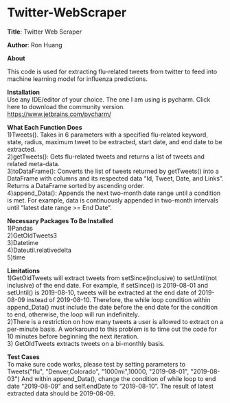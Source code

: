 # Twitter-WebScraper

**Title**: Twitter Web Scraper

**Author**: Ron Huang

**About** <br />

This code is used for extracting flu-related tweets from twitter to feed into machine learning model for influenza predictions. 

**Installation** <br/> 
Use any IDE/editor of your choice. The one I am using is pycharm. Click here to download the community version. 
https://www.jetbrains.com/pycharm/

**What Each Function Does** <br/>
1)Tweets(). Takes in 6 parameters with a specified flu-related keyword, state, radius, maximum tweet to be extracted, start date, and end date to be extracted. <br/>
2)getTweets(): Gets flu-related tweets and returns a list of tweets and related meta-data.<br/>
3)toDataFrame(): Converts the list of tweets returned by getTweets()  into a DataFrame with columns and its respected data “Id, Tweet, Date, and Links”. Returns a DataFrame sorted by ascending order. <br/>
4)append_Data(): Appends the next two-month date range until a condition is met.  For example, data is continuously appended in two-month intervals until “latest date range >= End Date”. <br/>

**Necessary Packages To Be Installed**<br/>
1)Pandas<br/>
2)GetOldTweets3<br/>
3)Datetime<br/>
4)Dateutil.relativedelta <br/>
5)time


**Limitations**<br/>
1)GetOldTweets will extract tweets from setSince(inclusive) to setUntil(not inclusive) of the end date. For example, if setSince() is 2019-08-01 and setUntil() is 2019-08-10, tweets will be extracted at the end date of 2019-08-09 instead of 2019-08-10. Therefore, the while loop condition within append_Data() must include the date before the end date for the condition to end, otherwise, the loop will run indefinitely. <br/>
2)There is a restriction on how many tweets a user is allowed to extract on a per-minute basis. A workaround to this problem is to time out the code for 10 minutes before beginning the next iteration. <br/>
3) GetOldTweets extracts tweets on a bi-monthly basis. 


**Test Cases** <br/>
To make sure code works, please test by setting parameters to 
Tweets("flu", "Denver,Colorado", "1000mi",10000, "2019-08-01", "2019-08-03")
And within append_Data(), change the condition of while loop to end date “2019-08-09” and self.endDate to “2019-08-10”. The result of latest extracted data should be 2019-08-09. 
